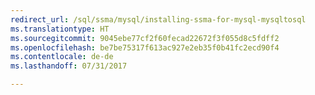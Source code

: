```yaml
---
redirect_url: /sql/ssma/mysql/installing-ssma-for-mysql-mysqltosql
ms.translationtype: HT
ms.sourcegitcommit: 9045ebe77cf2f60fecad22672f3f055d8c5fdff2
ms.openlocfilehash: be7be75317f613ac927e2eb35f0b41fc2ecd90f4
ms.contentlocale: de-de
ms.lasthandoff: 07/31/2017

---
```



